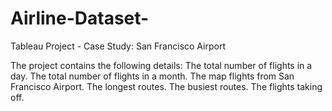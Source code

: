 # Airline-Dataset-
Tableau Project - Case Study: San Francisco Airport


The project contains the following details: 
The total number of flights in a day.
The total number of flights in a month.
The map flights from San Francisco Airport.
The longest routes.
The busiest routes.
The flights taking off.
